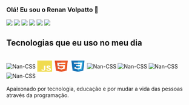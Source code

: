 ### Olá! Eu sou o Renan Volpatto 👋

<!--
**renanvolpato/renanvolpato** is a ✨ _special_ ✨ repository because its `README.md` (this file) appears on your GitHub profile.

Here are some ideas to get you started:

- 🔭 I’m currently working on ...
- 🌱 I’m currently learning ...
- 👯 I’m looking to collaborate on ...
- 🤔 I’m looking for help with ...
- 💬 Ask me about ...
- 📫 How to reach me: ...
- 😄 Pronouns: ...
- ⚡ Fun fact: ...
-->


<div> 
  <a href="#" target="_blank"><img src="https://img.shields.io/badge/YouTube-FF0000?style=for-the-badge&logo=youtube&logoColor=white" target="_blank"></a>
  <a href="#" target="_blank"><img src="https://img.shields.io/badge/-Instagram-%23E4405F?style=for-the-badge&logo=instagram&logoColor=white" target="_blank"></a>
 	<a href="https://twitter.com/renanvolpatto" target="_blank"><img src="https://img.shields.io/badge/Twitch-9146FF?style=for-the-badge&logo=twitch&logoColor=white" target="_blank"></a>
 <a href="#" target="_blank"><img src="https://img.shields.io/badge/Discord-7289DA?style=for-the-badge&logo=discord&logoColor=white" target="_blank"></a> 
  <a href = "mailto:renan.volpato@gmail.com"><img src="https://img.shields.io/badge/-Gmail-%23333?style=for-the-badge&logo=gmail&logoColor=white" target="_blank"></a>
  <a href="https://www.linkedin.com/in/renan-volpatto-315629a9/" target="_blank"><img src="https://img.shields.io/badge/-LinkedIn-%230077B5?style=for-the-badge&logo=linkedin&logoColor=white" target="_blank"></a>  
</div>

<!--
<br>

<div align="left">
  <a href="https://github.com/renanvolpato">
  <img height="180em" src="https://github-readme-stats.vercel.app/api?username=renanvolpato&show_icons=true&theme=tokyonight&include_all_commits=true&count_private=true"/>      
</div>
-->

  <!-- Percentual de linguagens postadas-->  
<!--<div>
  <a href="https://github.com/renanvolpato">  
  <img height="180em" width="550em"  src="https://github-readme-stats.vercel.app/api/top-langs/?username=renanvolpato&layout=compact&langs_count=7&theme=tokyonight"/>
</div>-->

## Tecnologias que eu uso no meu dia

  <div style="display: inline_block"><br>
  <img align="center" alt="Nan-CSS" height="30" width="40" src="https://cdn.jsdelivr.net/gh/devicons/devicon/icons/flutter/flutter-original.svg">
  <img align="center" alt="Nan-Js" height="30" width="40" src="https://raw.githubusercontent.com/devicons/devicon/master/icons/javascript/javascript-plain.svg">
  <img align="center" alt="Nan-HTML" height="30" width="40" src="https://raw.githubusercontent.com/devicons/devicon/master/icons/html5/html5-original.svg">
  <img align="center" alt="Nan-CSS" height="30" width="40" src="https://raw.githubusercontent.com/devicons/devicon/master/icons/css3/css3-original.svg">  
  <img align="center" alt="Nan-CSS" height="30" width="40" src="https://cdn.jsdelivr.net/gh/devicons/devicon/icons/bootstrap/bootstrap-original.svg">  
  <img align="center" alt="Nan-CSS" height="30" width="40" src="https://cdn.jsdelivr.net/gh/devicons/devicon/icons/laravel/laravel-plain.svg">
  <img align="center" alt="Nan-CSS" height="30" width="40" src="https://cdn.jsdelivr.net/gh/devicons/devicon/icons/php/php-plain.svg">
  <img align="center" alt="Nan-CSS" height="30" width="40" src="https://cdn.jsdelivr.net/gh/devicons/devicon/icons/mysql/mysql-original.svg">  
</div>

 <br>
 Apaixonado por tecnologia, educação e por mudar a vida das pessoas através da programação.
